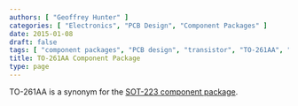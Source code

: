 ```yaml
---
authors: [ "Geoffrey Hunter" ]
categories: [ "Electronics", "PCB Design", "Component Packages" ]
date: 2015-01-08
draft: false
tags: [ "component packages", "PCB design", "transistor", "TO-261AA", "SOT-223" ]
title: TO-261AA Component Package
type: page
---
```


TO-261AA is a synonym for the [SOT-223 component package](../sot-223-component-package).
